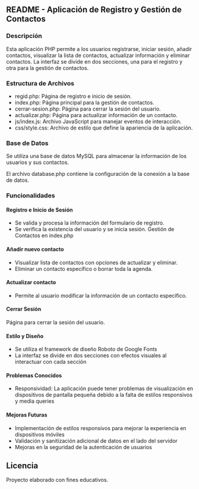 ## README - Aplicación de Registro y Gestión de Contactos
### Descripción
Esta aplicación PHP permite a los usuarios registrarse, iniciar sesión, añadir contactos, visualizar la lista de contactos, actualizar información y eliminar contactos. La interfaz se divide en dos secciones, una para el registro y otra para la gestión de contactos.

### Estructura de Archivos
* regid.php: Página de registro e inicio de sesión.
* index.php: Página principal para la gestión de contactos.
* cerrar-sesion.php: Página para cerrar la sesión del usuario.
* actualizar.php: Página para actualizar información de un contacto.
* js/index.js: Archivo JavaScript para manejar eventos de interacción.
* css/style.css: Archivo de estilo que define la apariencia de la aplicación.

### Base de Datos
Se utiliza una base de datos MySQL para almacenar la información de los usuarios y sus contactos.

El archivo database.php contiene la configuración de la conexión a la base de datos.

### Funcionalidades
#### Registro e Inicio de Sesión

* Se valida y procesa la información del formulario de registro.
* Se verifica la existencia del usuario y se inicia sesión.
Gestión de Contactos en index.php

#### Añadir nuevo contacto
* Visualizar lista de contactos con opciones de actualizar y eliminar.
* Eliminar un contacto específico o borrar toda la agenda.

#### Actualizar contacto

* Permite al usuario modificar la información de un contacto específico.

#### Cerrar Sesión

Página para cerrar la sesión del usuario.

#### Estilo y Diseño
* Se utiliza el framework de diseño Roboto de Google Fonts
* La interfaz se divide en dos secciones con efectos visuales al interactuar con cada sección

#### Problemas Conocidos

* Responsividad: La aplicación puede tener problemas de visualización en dispositivos de pantalla pequeña debido a la falta de estilos responsivos y media queries


#### Mejoras Futuras
* Implementación de estilos responsivos para mejorar la experiencia en dispositivos móviles
* Validación y sanitización adicional de datos en el lado del servidor
* Mejoras en la seguridad de la autenticación de usuarios

## Licencia

Proyecto elaborado con fines educativos. 
